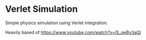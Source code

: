 # Verlet Simulation

Simple physics simulation using Verlet integration.

Heavily based of https://www.youtube.com/watch?v=lS_qeBy3aQI
